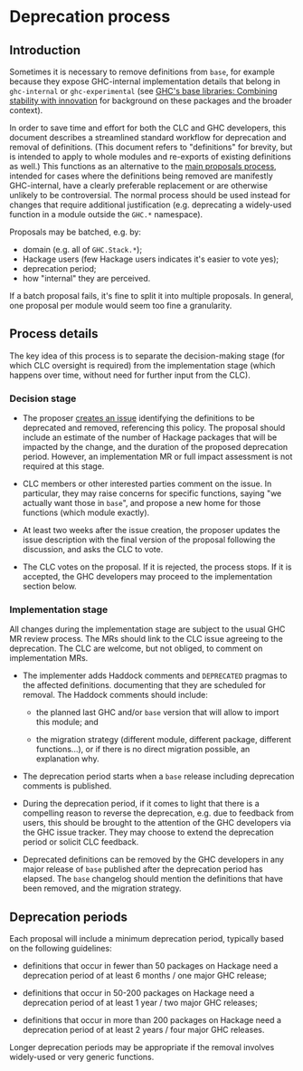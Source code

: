 # Deprecation process

## Introduction

Sometimes it is necessary to remove definitions from `base`, for example because
they expose GHC-internal implementation details that belong in `ghc-internal` or
`ghc-experimental` (see [GHC's base libraries: Combining stability with
innovation](https://github.com/haskellfoundation/tech-proposals/blob/main/proposals/accepted/051-ghc-base-libraries.rst)
for background on these packages and the broader context).

In order to save time and effort for both the CLC and GHC developers, this
document describes a streamlined standard workflow for deprecation and removal
of definitions. (This document refers to "definitions" for brevity, but is
intended to apply to whole modules and re-exports of existing definitions as
well.)  This functions as an alternative to the [main proposals
process](./PROPOSALS.md), intended for cases where the definitions being removed
are manifestly GHC-internal, have a clearly preferable replacement or are
otherwise unlikely to be controversial. The normal process should be used
instead for changes that require additional justification (e.g. deprecating a
widely-used function in a module outside the `GHC.*` namespace).

Proposals may be batched, e.g. by:
 - domain (e.g. all of `GHC.Stack.*`);
 - Hackage users (few Hackage users indicates it's easier to vote yes);
 - deprecation period;
 - how "internal" they are perceived.

If a batch proposal fails, it's fine to split it into multiple proposals. In
general, one proposal per module would seem too fine a granularity.

## Process details

The key idea of this process is to separate the decision-making stage (for which
CLC oversight is required) from the implementation stage (which happens over
time, without need for further input from the CLC).

### Decision stage

* The proposer [creates an issue](https://github.com/haskell/core-libraries-committee/issues/new)
  identifying the definitions to be deprecated and removed, referencing this
  policy.  The proposal should include an estimate of the number of Hackage
  packages that will be impacted by the change, and the duration of the proposed
  deprecation period.  However, an implementation MR or full impact assessment
  is not required at this stage.

* CLC members or other interested parties comment on the issue. In particular,
  they may raise concerns for specific functions, saying "we actually want those
  in `base`", and propose a new home for those functions (which module exactly).

* At least two weeks after the issue creation, the proposer updates the issue
  description with the final version of the proposal following the discussion,
  and asks the CLC to vote.

* The CLC votes on the proposal. If it is rejected, the process stops. If it is
  accepted, the GHC developers may proceed to the implementation section below.

### Implementation stage

All changes during the implementation stage are subject to the usual GHC MR
review process. The MRs should link to the CLC issue agreeing to the
deprecation. The CLC are welcome, but not obliged, to comment on implementation MRs.

* The implementer adds Haddock comments and `DEPRECATED` pragmas to the affected
  definitions. documenting that they are scheduled for removal. The Haddock
  comments should include:

   * the planned last GHC and/or `base` version that will allow to import this module; and

   * the migration strategy (different module, different package, different functions...),
     or if there is no direct migration possible, an explanation why.

* The deprecation period starts when a `base` release including deprecation
  comments is published.

* During the deprecation period, if it comes to light that there is a compelling
  reason to reverse the deprecation, e.g. due to feedback from users, this
  should be brought to the attention of the GHC developers via the GHC issue
  tracker. They may choose to extend the deprecation period or solicit CLC
  feedback.

* Deprecated definitions can be removed by the GHC developers in any major
  release of `base` published after the deprecation period has elapsed.  The
  `base` changelog should mention the definitions that have been removed, and
  the migration strategy.

## Deprecation periods

Each proposal will include a minimum deprecation period, typically based on the
following guidelines:

 * definitions that occur in fewer than 50 packages on Hackage need a deprecation
   period of at least 6 months / one major GHC release;

 * definitions that occur in 50-200 packages on Hackage need a deprecation period of at
   least 1 year / two major GHC releases;

 * definitions that occur in more than 200 packages on Hackage need a deprecation
   period of at least 2 years / four major GHC releases.

Longer deprecation periods may be appropriate if the removal involves
widely-used or very generic functions.
